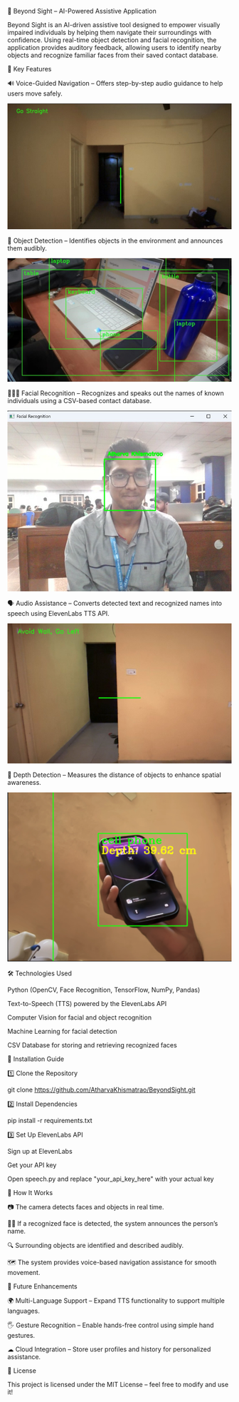 🌟 Beyond Sight – AI-Powered Assistive Application


Beyond Sight is an AI-driven assistive tool designed to empower visually impaired individuals by helping them navigate their surroundings with confidence. Using real-time object detection and facial recognition, the application provides auditory feedback, allowing users to identify nearby objects and recognize familiar faces from their saved contact database.





🚀 Key Features



🔊 Voice-Guided Navigation – Offers step-by-step audio guidance to help users move safely.

![object](https://github.com/AtharvaKhismatrao/BeyondSight/blob/a6b4a061eb2976b5d8c130b56d97b28f15bc0838/images/WhatsApp%20Image%202025-02-14%20at%2000.23.21_76700fa6.jpg)


🛑 Object Detection – Identifies objects in the environment and announces them audibly.

![object](https://github.com/AtharvaKhismatrao/BeyondSight/blob/361088243f65b4a7e595f8f3eb7b73e71caffa5d/images/WhatsApp%20Image%202025-01-31%20at%2009.22.48_f4d204c5.jpg)


🧑‍🤝‍🧑 Facial Recognition – Recognizes and speaks out the names of known individuals using a CSV-based contact database.

![object](https://github.com/AtharvaKhismatrao/BeyondSight/blob/a6b4a061eb2976b5d8c130b56d97b28f15bc0838/images/WhatsApp%20Image%202025-02-14%20at%2000.23.22_88f15a87.jpg)


🗣 Audio Assistance – Converts detected text and recognized names into speech using ElevenLabs TTS API.


![object](https://github.com/AtharvaKhismatrao/BeyondSight/blob/89421898ff81779525aaa53930c31e9bce002301/images/WhatsApp%20Image%202025-02-14%20at%2000.23.23_86553540.jpg)



📏 Depth Detection – Measures the distance of objects to enhance spatial awareness.


![object](https://github.com/AtharvaKhismatrao/BeyondSight/blob/89421898ff81779525aaa53930c31e9bce002301/images/Screenshot%202025-02-14%20011439.png)





🛠️ Technologies Used





Python (OpenCV, Face Recognition, TensorFlow, NumPy, Pandas)

Text-to-Speech (TTS) powered by the ElevenLabs API

Computer Vision for facial and object recognition

Machine Learning for facial detection

CSV Database for storing and retrieving recognized faces





🔧 Installation Guide


1️⃣ Clone the Repository


git clone https://github.com/AtharvaKhismatrao/BeyondSight.git



2️⃣ Install Dependencies


pip install -r requirements.txt  


3️⃣ Set Up ElevenLabs API



Sign up at ElevenLabs

Get your API key

Open speech.py and replace "your_api_key_here" with your actual key




📌 How It Works


📷 The camera detects faces and objects in real time.


🧑‍💼 If a recognized face is detected, the system announces the person’s name.


🔍 Surrounding objects are identified and described audibly.


🗺️ The system provides voice-based navigation assistance for smooth movement.




🚀 Future Enhancements


🌍 Multi-Language Support – Expand TTS functionality to support multiple languages.


🖐 Gesture Recognition – Enable hands-free control using simple hand gestures.


☁ Cloud Integration – Store user profiles and history for personalized assistance.



📜 License


This project is licensed under the MIT License – feel free to modify and use it!


